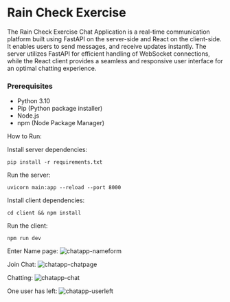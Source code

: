 # Rain Check Exercise

The Rain Check Exercise Chat Application is a real-time communication platform built using FastAPI on the server-side and React on the client-side. It enables users to send messages, and receive updates instantly. 
The server utilizes FastAPI for efficient handling of WebSocket connections, while the React client provides a seamless and responsive user interface for an optimal chatting experience.

### Prerequisites
- Python 3.10
- Pip (Python package installer)
- Node.js
- npm (Node Package Manager)

How to Run:

Install server dependencies:
```
pip install -r requirements.txt
```

Run the server: 
```
uvicorn main:app --reload --port 8000
```

Install client dependencies: 
```
cd client && npm install
```

Run the client: 
```
npm run dev
```

Enter Name page:
![chatapp-nameform](https://github.com/tomerrim/RainCheckChat/assets/126825978/0bf09e4f-5c95-4b8b-8cf3-904e02431c45)

Join Chat:
![chatapp-chatpage](https://github.com/tomerrim/RainCheckChat/assets/126825978/24c3330e-673b-43f2-ada5-2fe46d02608b)

Chatting:
![chatapp-chat](https://github.com/tomerrim/RainCheckChat/assets/126825978/6c23a501-7a65-4027-806d-5eac26b18aa1)

One user has left:
![chatapp-userleft](https://github.com/tomerrim/RainCheckChat/assets/126825978/870e2a39-cd64-45b3-bf53-cc1847de92d0)






